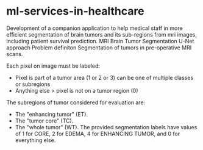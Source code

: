 # ml-services-in-healthcare
Development of a companion application to help medical staff in more efficient segmentation of brain tumors and its sub-regions from mri images, including patient survival prediction.
MRI Brain Tumor Segmentation U-Net approach
Problem definiton
Segmentation of tumors in pre-operative MRI scans.

Each pixel on image must be labeled:
- Pixel is part of a tumor area (1 or 2 or 3) can be one of multiple classes or subregions
- Anything else > pixel is not on a tumor region (0)

The subregions of tumor considered for evaluation are:
- The "enhancing tumor" (ET).
- The "tumor core" (TC).
- The "whole tumor" (WT). The provided segmentation labels have values of 1 for CORE, 2 for EDEMA, 4 for ENHANCING TUMOR, and 0 for everything else.
